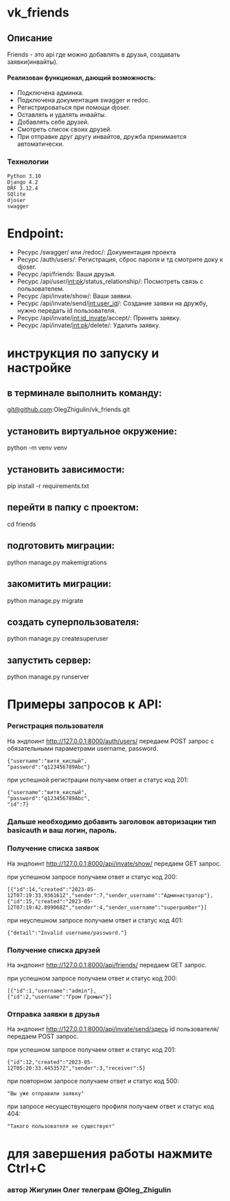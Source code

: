 # vk_friends
## Описание
Friends - это api где можно добавлять в друзья, создавать заявки(инвайты).
#### Реализован функционал, дающий возможность:
* Подключена админка.
* Подключена документация swagger и redoc.
* Регистрироваться при помощи djoser.
* Оставлять и удалять инвайты.
* Добавлять себе друзей.
* Смотреть список своих друзей. 
* При отправке друг другу инвайтов, дружба принимается автоматически. 

### Технологии
``` 
Python 3.10
Django 4.2
DRF 3.12.4
SQlite
djoser
swagger
```

# Endpoint:
- Ресурс /swagger/ или /redoc/: Документация проекта
- Ресурс /auth/users/: Регистрация, сброс пароля и тд смотрите доку к djoser.
- Ресурс /api/friends: Ваши друзья.
- Ресурс /api/user/<int:pk>/status_relationship/: Посмотреть связь с пользователем.
- Ресурс /api/invate/show/: Ваши заявки.
- Ресурс /api/invate/send/<int:user_id>/: Создание заявки на дружбу, нужно передать id пользователя.
- Ресурс /api/invate/<int:id_invate>/accept/: Принять заявку. 
- Ресурс /api/invate/<int:pk>/delete/: Удалить заявку.

# инструкция по запуску и настройке

## в терминале выполнить команду:
git@github.com:OlegZhigulin/vk_friends.git

## установить виртуальное окружение:
python -m venv venv

## установить зависимости:
pip install -r requirements.txt
## перейти в папку с проектом:
cd friends
## подготовить миграции:
python manage.py makemigrations 
## закомитить миграции:
python manage.py migrate
## создать суперпользователя:
python manage.py createsuperuser
## запустить сервер:
python manage.py runserver

# Примеры запросов к API:

### Регистрация пользователя
На эндпоинт http://127.0.0.1:8000/auth/users/ передаем POST запрос с обязательными параметрами username, password. 
```
{"username":"витя_кислый",
"password":"q123456789Abc"}
```
при успешной регистрации получаем ответ и статус код 201:
```
{"username":"витя_кислый",
"password":"q123456789Abc",
"id":7}
```
### Дальше необходимо добавить заголовок авторизации тип basicauth и ваш логин, пароль.

### Получение списка заявок
На эндпоинт http://127.0.0.1:8000/api/invate/show/ передаем GET запрос.

при успешном запросе получаем ответ и статус код 200:
```
[{"id":14,"created":"2023-05-12T07:19:33.936161Z","sender":7,"sender_username":"Администратор"},{"id":15,"created":"2023-05-12T07:19:42.899068Z","sender":4,"sender_username":"superpumber"}]
```
при неуспешном запросе получаем ответ и статус код 401:
```
{"detail":"Invalid username/password."}
```
### Получение списка друзей
На эндпоинт http://127.0.0.1:8000/api/friends/ передаем GET запрос.

при успешном запросе получаем ответ и статус код 200:
```
[{"id":1,"username":"admin"},
{"id":2,"username":"Гром Громыч"}]
```
### Отправка заявки в друзья
На эндпоинт http://127.0.0.1:8000/api/invate/send/здесь id пользователя/ передаем POST запрос.

при успешном запросе получаем ответ и статус код 201:
```
{"id":12,"created":"2023-05-12T05:20:33.445357Z","sender":3,"receiver":5}
```
при повторном запросе получаем ответ и статус код 500:
```
"Вы уже отправили заявку"
```
при запросе несуществующего профиля получаем ответ и статус код 404:
```
"Такого пользователя не существует"
```

# для завершения работы нажмите Ctrl+C

### автор Жигулин Олег телеграм @Oleg_Zhigulin